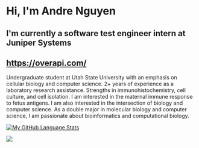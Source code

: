 # Hi, I'm Andre Nguyen

## I'm currently a software test engineer intern at Juniper Systems 


## https://overapi.com/
Undergraduate student at Utah State University with an emphasis on cellular biology and computer science. 2+ years of experience as a laboratory research assistance. Strengths in immunohistochemistry, cell culture, and cell isolation. I am interested in the maternal immune response to fetus antigens. I am also interested in the intersection of biology and computer science. As a double major in molecular biology and computer science, I am passionate about bioinformatics and computational biology.

<!--   <img alt="GIF" src="https://github.com/AndreNguyen124/AndreNguyen124/blob/main/doge.gif" width="500" height="320" class = "center" /> -->



[![My GitHub Language Stats](https://github-readme-stats.vercel.app/api/top-langs/?username=AndreNguyen124&langs_count=5&theme=tokyonight)]()

<a href="https://hits.seeyoufarm.com"><img src="https://hits.seeyoufarm.com/api/count/incr/badge.svg?url=https%3A%2F%2Fgithub.com%2FAndreNguyen124%2FAndreNguyen124&count_bg=%234B6587&title_bg=%23000000&icon=&icon_color=%23000000&title=Visitors&edge_flat=false"/></a>




<!-- <iframe src="//open.spotify.com/embed/playlist/156hUyE9EYs8ElKBcLsFir" width="300" height="380" frameborder="0" allowtransparency="true" allow="encrypted-media"></iframe> -->



<!---
AndreNguyen124/AndreNguyen124 is a ✨ special ✨ repository because its `README.md` (this file) appears on your GitHub profile.
You can click the Preview link to take a look at your changes.
--->

